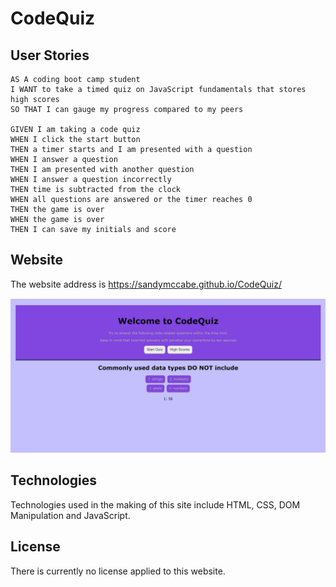 # CodeQuiz

## User Stories
```
AS A coding boot camp student
I WANT to take a timed quiz on JavaScript fundamentals that stores high scores
SO THAT I can gauge my progress compared to my peers

GIVEN I am taking a code quiz
WHEN I click the start button
THEN a timer starts and I am presented with a question
WHEN I answer a question
THEN I am presented with another question
WHEN I answer a question incorrectly
THEN time is subtracted from the clock
WHEN all questions are answered or the timer reaches 0
THEN the game is over
WHEN the game is over
THEN I can save my initials and score

```

## Website

The website address is https://sandymccabe.github.io/CodeQuiz/

![alt text](./assets/images/CodeQuiz.JPG "CodeQuiz")


## Technologies 
Technologies used in the making of this site include HTML, CSS, DOM Manipulation and JavaScript.

## License
There is currently no license applied to this website.